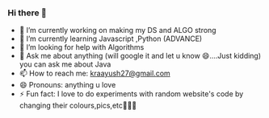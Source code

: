 ### Hi there 👋

- 🔭 I’m currently working on making my DS and ALGO strong
- 🌱 I’m currently learning Javascript ,Python (ADVANCE)
- 🤔 I’m looking for help with Algorithms
- 💬 Ask me about anything (will google it and let u know 😄....Just kidding) you can ask me about Java
- 📫 How to reach me: kraayush27@gmail.com
- 😄 Pronouns: anything u love
- ⚡ Fun fact: I love to do experiments with random website's code by changing their colours,pics,etc🤔😄😄

